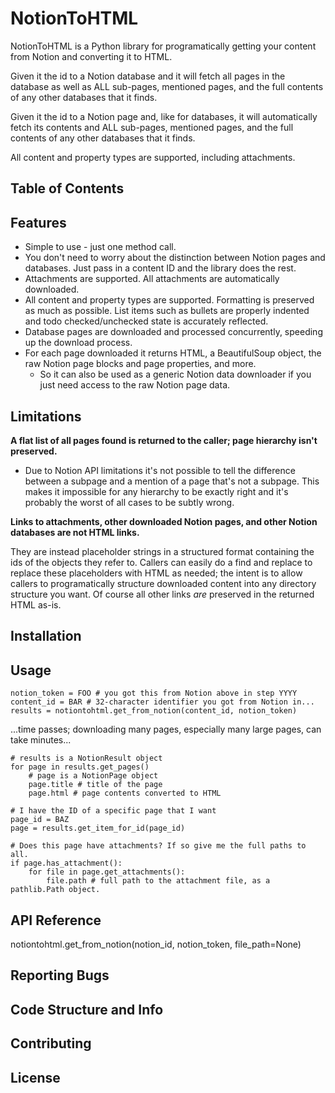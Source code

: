 # NotionToHTML

NotionToHTML is a Python library for programatically getting your content from Notion and converting it to HTML.

Given it the id to a Notion database and it will fetch all pages in the database as well as ALL sub-pages, mentioned pages, and the full contents of any other databases that it finds.

Given it the id to a Notion page and, like for databases, it will automatically fetch its contents and ALL sub-pages, mentioned pages, and the full contents of any other databases that it finds.

All content and property types are supported, including attachments.

## Table of Contents

## Features

- Simple to use - just one method call.
- You don't need to worry about the distinction between Notion pages and databases. Just pass in a content ID and the library does the rest.
- Attachments are supported. All attachments are automatically downloaded.
- All content and property types are supported. Formatting is preserved as much as possible. List items such as bullets are properly indented and todo checked/unchecked state is accurately reflected.
- Database pages are downloaded and processed concurrently, speeding up the download process.
- For each page downloaded it returns HTML, a BeautifulSoup object, the raw Notion page blocks and page properties, and more.
    - So it can also be used as a generic Notion data downloader if you just need access to the raw Notion page data.

## Limitations

**A flat list of all pages found is returned to the caller; page hierarchy isn't preserved.**
- Due to Notion API limitations it's not possible to tell the difference between a subpage and a mention of a page that's not a subpage. This makes it impossible for any hierarchy to be exactly right and it's probably the worst of all cases to be subtly wrong.

**Links to attachments, other downloaded Notion pages, and other Notion databases are not HTML links.**

They are instead placeholder strings in a structured format containing the ids of the objects they refer to. Callers can easily do a find and replace to replace these placeholders with HTML as needed; the intent is to allow callers to programatically structure downloaded content into any directory structure you want. Of course all other links *are* preserved in the returned HTML as-is.


## Installation

## Usage

```
notion_token = FOO # you got this from Notion above in step YYYY
content_id = BAR # 32-character identifier you got from Notion in...
results = notiontohtml.get_from_notion(content_id, notion_token)
```

...time passes; downloading many pages, especially many large pages, can take minutes...

```
# results is a NotionResult object
for page in results.get_pages()
    # page is a NotionPage object
    page.title # title of the page
    page.html # page contents converted to HTML

# I have the ID of a specific page that I want
page_id = BAZ
page = results.get_item_for_id(page_id)

# Does this page have attachments? If so give me the full paths to all.
if page.has_attachment():
    for file in page.get_attachments():
        file.path # full path to the attachment file, as a pathlib.Path object.

```


## API Reference

notiontohtml.get_from_notion(notion_id, notion_token, file_path=None)


## Reporting Bugs

## Code Structure and Info

## Contributing

## License
